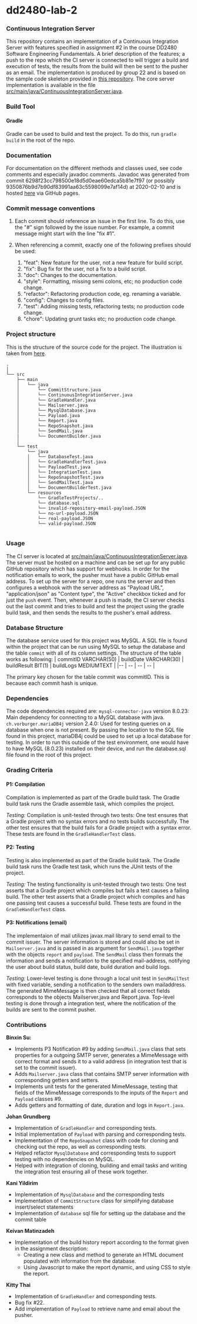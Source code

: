 # dd2480-lab-2
### Continuous Integration Server
This repository contains an implementation of a Continuous Integration Server with features specified in assignment
\#2 in the course DD2480 Software Engineering Fundamentals. A brief description of the features; a push to the repo which
the CI server is connected to will trigger a build and execution of tests, the results from the build will then be sent
to the pusher as an email. The implementation is produced by group 22 and is based on the sample code skeleton provided in
[this repository](https://github.com/KTH-DD2480/smallest-java-ci). The core server implementation is available in the
file [src/main/java/ContinuousIntegrationServer.java](src/main/java/ContinuousIntegrationServer.java).

### Build Tool

#### Gradle
Gradle can be used to build and test the project. To do this, run `gradle build` in the root of the repo.

### Documentation
For documentation on the different methods and classes used, see code comments and especially javadoc comments. Javadoc was generated from commit 6298f23cc798500e18d5d0eae60edca5b81e7f97 (or possibly 9350876b9d7b90df83991aa63c5598099e7af14d) at 2020-02-10 and is hosted [here](https://dd2480-2021-group-22.github.io/dd2480-lab-2/) via GitHub pages.

### Commit message conventions
1. Each commit should reference an issue in the first line. To do this, use the "#" sign followed by the issue number. For example, a commit message might start with the line "fix #1".

2. When referencing a commit, exactly one of the following prefixes should be used:
    1. "feat": New feature for the user, not a new feature for build script.
    1. "fix": Bug fix for the user, not a fix to a build script.
    1. "doc": Changes to the documentation.
    1. "style": Formatting, missing semi colons, etc; no production code change.
    1. "refactor": Refactoring production code, eg. renaming a variable.
    1. "config": Changes to config files.
    1. "test": Adding missing tests, refactoring tests; no production code change.
    1. "chore": Updating grunt tasks etc; no production code change.


 ### Project structure
 This is the structure of the source code for the project. The illustration is taken from [here](https://stackoverflow.com/questions/41638654/java-project-folder-structure-in-intellij-idea).
 ```
 .
 │  
 └── src
     ├── main
     │   └── java
     │       └── CommitStructure.java
     │       └── ContinuousIntegrationServer.java
     │       └── GradleHandler.java  
     │       └── Mailserver.java
     │       └── MysqlDatabase.java
     │       └── Payload.java
     │       └── Report.java
     │       └── RepoSnapshot.java
     │       └── SendMail.java
     |       └── DocumentBuilder.java
     │   
     └── test
         └── java
         │   └── DatabaseTest.java
         │   └── GradleHandlerTest.java
         │   └── PayloadTest.java
         │   └── IntegrationTest.java
         │   └── RepoSnapshotTest.java
         │   └── SendMailTest.java
         │   └── DocumentBuilderTest.java
         └── resources
             └── GradleTestProjects/..
             └── database.sql
             └── invalid-repository-email-payload.JSON
             └── no-url-payload.JSON
             └── real-payload.JSON
             └── valid-payload.JSON


 ```

### Usage
The CI server is located at [src/main/java/ContinuousIntegrationServer.java](src/main/java/ContinuousIntegrationServer.java).
The server must be hosted on a machine and can be set up for any public GitHub repository which has support for webhooks. In order
for the notification emails to work, the pusher must have a public GitHub email address. To set up the server for a repo, one runs
the server and then configures a webhook with the server address as "Payload URL", "application/json" as "Content type", the "Active"
checkbox ticked and for just the `push` event. Then, whenever a push is made, the CI server checks out the last commit and tries to
build and test the project using the gradle build task, and then sends the results to the pusher's email address.

### Database Structure
The database service used for this project was MySQL. A SQL file is found within the project that can be run using MySQL to setup the database
and the table `commit` with all of its column settings. The structure of the table works as following: 
| commitID VARCHAR(50) | buildDate VARCHAR(30) | buildResult BIT(1) | buildLogs MEDIUMTEXT |
|-- | -- |  -- |   -- | 

The primary key chosen for the table commit was commitID. This is because each commit hash is unique. 


### Dependencies
The code dependencies required are:
`mysql-connector-java` version 8.0.23: Main dependency for connecting to a MySQL database with java. 
`ch.vorburger.mariaDB4j` version 2.4.0: Used for testing queries on a database when one is not present. By passing the location to the SQL file found in this project,
mariaDB4j could be used to set up a local database for testing. 
In order to run this outside of the test environment, one would have to have MySQL (8.0.23) installed on their device, and run the database.sql file found in the root of this project.

### Grading Criteria

#### P1: Compilation
Compilation is implemented as part of the Gradle build task. The Gradle build task runs the Gradle assemble task, which compiles the project.

*Testing:* Compilation is unit-tested through two tests: One test ensures that a Gradle project with no syntax errors and no tests builds successfully. The other test ensures that the build fails for a Gradle project with a syntax error. These tests are found in the `GradleHandlerTest` class.

#### P2: Testing
Testing is also implemented as part of the Gradle build task. The Gradle build task runs the Gradle test task, which runs the JUnit tests of the project.

*Testing:* The testing functionality is unit-tested through two tests: One test asserts that a Gradle project which compiles but fails a test causes a failing build. The other test asserts that a Gradle project which compiles and has one passing test causes a successful build. These tests are found in the `GradleHandlerTest` class.

#### P3: Notifications (email)
The implementaion of mail utilizes javax.mail library to send email to the commit issuer.
The server information is stored and could also be set in `Mailserver.java` and is passed in as argument for `SendMail.java`
together with the objects `report` and `payload`. The `SendMail` class then formats the information and sends a notification to
the specified mail-address, notifying the user about build status, build date, build duration and build logs.

*Testing:* Lower-level testing is done through a local unit test in `SendMailTest` with fixed variable, sending a notification
to the senders own mailaddress. The generated MimeMessage is then checked that all correct fields corresponds to the objects Mailserver.java and Report.java.
Top-level testing is done through a integration test, where the notification of the builds are sent to the commit pusher.

### Contributions

 **Binxin Su:**
 - Implements P3 Notification #9 by adding `SendMail.java` class that sets properties for a outgoing SMTP server,
 generates a MimeMessage with correct format and sends it to a valid address (in integration test that is set to the commit issuer).
 - Adds `Mailserver.java` class that contains SMTP server information with corresponding getters and setters.
 - Implements unit tests for the generated MimeMessage, testing that fields of the MimeMessage corresponds to the inputs of the `Report` and
  `Payload` classes #9.
  - Adds getters and formatting of date, duration and logs in `Report.java`.

**Johan Grundberg**
- Implementation of `GradleHandler` and corresponding tests.
- Initial implementation of `Payload` with parsing and corresponding tests.
- Implementation of the `RepoSnapshot` class with code for cloning and checking out the repo, as well as corresponding tests.
- Helped refactor `MysqlDatabase` and corresponding tests to support testing with no dependencies on MySQL.
- Helped with integration of cloning, building and email tasks and writing the integration test ensuring all of these work together.

**Kani Yildirim**
- Implementation of `MysqlDatabase` and the corresponding tests
- Implementation of `CommitStructure` class for simplifying database insert/select statements
- Implementation of `database` sql file for setting up the database and the commit table

**Keivan Matinzadeh**
- Implementation of the build history report according to the format given in the assignment description:
  - Creating a new class and method to generate an HTML document populated with information from the database.
  - Using Javascript to make the report dynamic, and using CSS to style the report.

**Kitty Thai**
- Implementation of `GradleHandler` and corresponding tests.
- Bug fix #22.
- Add implementation of `Payload` to retrieve name and email about the pusher.
